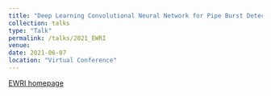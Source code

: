 ```yaml
---
title: "Deep Learning Convolutional Neural Network for Pipe Burst Detection in Water Distribution System"
collection: talks
type: "Talk"
permalink: /talks/2021_EWRI
venue: 
date: 2021-06-07 
location: "Virtual Conference"
---
```


[EWRI homepage](https://www.ewricongress.org/)
